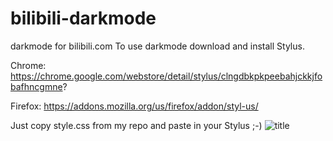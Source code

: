 # bilibili-darkmode
darkmode for bilibili.com
To use darkmode download and install Stylus.

Chrome: https://chrome.google.com/webstore/detail/stylus/clngdbkpkpeebahjckkjfobafhncgmne?

Firefox: https://addons.mozilla.org/us/firefox/addon/styl-us/


Just copy style.css from my repo and paste in your Stylus ;-)
![title](https://i.imgur.com/5o7HZDb.png)
